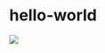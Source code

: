 # hello-world

<!--
@startuml firstDiagram

Alice -> Bob: Hello
Bob -> Alice: Hi!
	
@enduml
-->
![](firstDiagram.svg)
